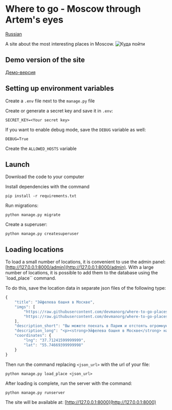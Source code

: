 # Where to go - Moscow through Artem's eyes
[Russian](RU_README.md)

A site about the most interesting places in Moscow.
![&#x41A;&#x443;&#x434;&#x430; &#x43F;&#x43E;&#x439;&#x442;&#x438;](.gitbook/assets/site.png)

## Demo version of the site

[Демо-версия](https://gulfia83.pythonanywhere.com/)

## Setting up environment variables
Create a `.env` file next to the `manage.py` file

Create or generate a secret key and save it in `.env`:
```
SECRET_KEY=<Your secret key>
```
If you want to enable debug mode, save the `DEBUG` variable as well:
```
DEBUG=True
```
Create the `ALLOWED_HOSTS` variable

## Launch

Download the code to your computer

Install dependencies with the command
```
pip install -r requirements.txt
```
Run migrations:
```
python manage.py migrate
```
Create a superuser:
```
python manage.py createsuperuser
```

## Loading locations

To load a small number of locations, it is convenient to use the admin panel: [http://127.0.0.1:8000/admin](http://127.0.0.1:8000/admin).
With a large number of locations, it is possible to add them to the database using the `load_place`` command.

To do this, save the location data in separate json files of the following type:

```js
{
    "title": "Эйфелева башня в Москве",
    "imgs": [
        "https://raw.githubusercontent.com/devmanorg/where-to-go-places/master/media/8868d171420b5221f8f50af5e95a7b12.jpeg",
        "https://raw.githubusercontent.com/devmanorg/where-to-go-places/master/media/46cb25cf1719bf546c8bbcf1b51ba4f4.jpeg"
    ],
    "description_short": "Вы можете поехать в Париж и отстоять огромную очередь, чтобы посетить главную его достопримечательность — великолепную Эйфелеву башню.А можете просто сесть в метро и, не выезжая за пределы МКАД, прикоснуться к точной её копии.",
    "description_long": "<p><strong>Эйфелева башня в Москве</strong> находится недалеко от станции метро «Авиамоторная» на территории одного из производственных предприятий — завода «Москабельмет». Соорудили точную копию мировой архитектурной знаменитости сами рабочие этого завода. Высота заводской башни — 15 метров (для справки — высота оригинальной, парижской Эйфелевой башни составляет 324 метра)."
    "coordinates": {
        "lng": "37.71241599999999",
        "lat": "55.74669399999998"
    }
}
```
Then run the command replacing `<json_url>` with the url of your file:
```
python manage.py load_place <json_url>
```

After loading is complete, run the server with the command:
```
python manage.py runserver
```
The site will be available at: [http://127.0.0.1:8000](http://127.0.0.1:8000)